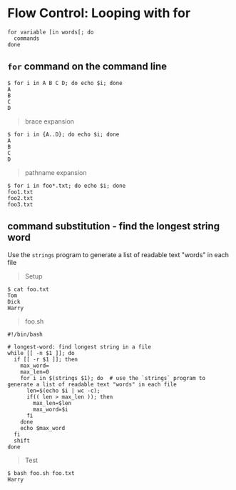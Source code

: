 # Flow Control: Looping with for

```
for variable [in words[; do
  commands
done
```

## `for` command on the command line

```
$ for i in A B C D; do echo $i; done
A
B
C
D
```

> brace expansion

```
$ for i in {A..D}; do echo $i; done
A
B
C
D
```

> pathname expansion

```
$ for i in foo*.txt; do echo $i; done
foo1.txt
foo2.txt
foo3.txt
```

## command substitution - find the longest string word

Use the `strings` program to generate a list of readable text "words" in each file

> Setup

```
$ cat foo.txt
Tom
Dick
Harry
```

> foo.sh

```
#!/bin/bash

# longest-word: find longest string in a file
while [[ -n $1 ]]; do
  if [[ -r $1 ]]; then
    max_word=
    max_len=0
    for i in $(strings $1); do  # use the `strings` program to generate a list of readable text "words" in each file
      len=$(echo $i | wc -c);
      if(( len > max_len )); then
        max_len=$len
        max_word=$i
      fi
    done
    echo $max_word
  fi
  shift
done
```

> Test

```
$ bash foo.sh foo.txt
Harry
```
